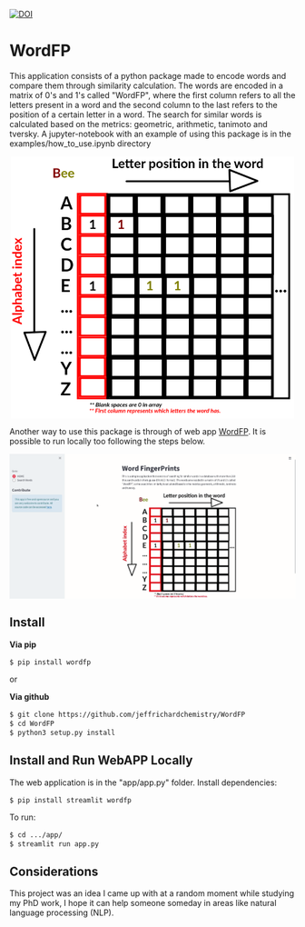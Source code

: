 [![DOI](https://zenodo.org/badge/416400025.svg)](https://zenodo.org/badge/latestdoi/416400025)


# WordFP
This application consists of a python package made to encode words and compare them through similarity calculation.
The words are encoded in a matrix of 0's and 1's called "WordFP", where the first column refers to all the letters
present in a word and the second column to the last refers to the position of a certain letter in a word.
The search for similar words is calculated based on the metrics: geometric, arithmetic, tanimoto and tversky.
A jupyter-notebook with an example of using this package is in the examples/how_to_use.ipynb directory

<p align="center"><img src="/examples/illustration.png?raw=true" width=500 align="middle"></p>

Another way to use this package is through of web app [WordFP](https://share.streamlit.io/jeffrichardchemistry/wordfp/main/app/app.py).
It is possible to run locally too following the steps below.

<p align="center"><img src="/examples/wordfp_app.gif?raw=true" align="middle"></p>

## Install
<b>Via pip</b>
```
$ pip install wordfp
```
or

<b>Via github</b>
```
$ git clone https://github.com/jeffrichardchemistry/WordFP
$ cd WordFP
$ python3 setup.py install
```

## Install and Run WebAPP Locally
The web application is in the "app/app.py" folder. Install dependencies:
```
$ pip install streamlit wordfp
```
To run:
```
$ cd .../app/
$ streamlit run app.py
```

## Considerations
This project was an idea I came up with at a random moment while studying my PhD work,
I hope it can help someone someday in areas like natural language processing (NLP).
